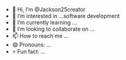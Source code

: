 - 👋 Hi, I’m @Jackson25creator
- 👀 I’m interested in ...software development
- 🌱 I’m currently learning ...
- 💞️ I’m looking to collaborate on ...
- 📫 How to reach me ...
- 😄 Pronouns: ...
- ⚡ Fun fact: ...

<!---
Jackson25creator/Jackson25creator is a ✨ special ✨ repository because its `README.md` (this file) appears on your GitHub profile.
You can click the Preview link to take a look at your changes.
--->
